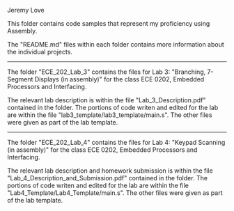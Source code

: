 Jeremy Love

This folder contains code samples that represent my proficiency using 
  Assembly.

The "README.md" files within each folder contains more information about the
  individual projects.

-----------------------------------------------------------------------------

The folder "ECE_202_Lab_3" contains the files for Lab 3: "Branching, 7-
  Segment Displays (in assembly)" for the class ECE 0202, Embedded Processors 
  and Interfacing.

The relevant lab description is within the file "Lab_3_Description.pdf" 
  contained in the folder. The portions of code writen and edited for the lab 
  are within the file "lab3_template/lab3_template/main.s". The other files 
  were given as part of the lab template.

-----------------------------------------------------------------------------

The folder "ECE_202_Lab_4" contains the files for Lab 4: "Keypad Scanning (in
  assembly)" for the class ECE 0202, Embedded Processors and Interfacing.

The relevant lab description and homework submission is within the file 
  "Lab_4_Description_and_Submission.pdf" contained in the folder. The 
  portions of code writen and edited for the lab are within the file 
  "Lab4_Template/Lab4_Template/main.s". The other files were given as part 
  of the lab template.